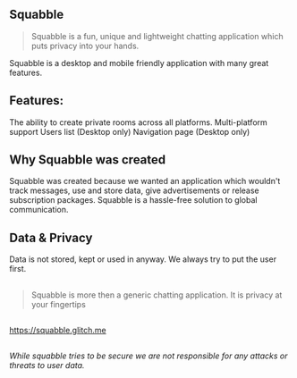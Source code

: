 ## Squabble

> Squabble is a fun, unique and lightweight chatting application which puts privacy into your hands. 

Squabble is a desktop and mobile friendly application with many great features.
## Features:
The ability to create private rooms across all platforms.
Multi-platform support
Users list (Desktop only)
Navigation page (Desktop only)

## Why Squabble was created
Squabble was created because we wanted an application which wouldn't track messages, use and store data, give advertisements or release subscription packages. Squabble is a hassle-free solution to global communication.

## Data & Privacy
Data is not stored, kept or used in anyway. We always try to put the user first.
##
> Squabble is more then a generic chatting application. It is privacy at your fingertips

##
https://squabble.glitch.me

##

*While squabble tries to be secure we are not responsible for any attacks or threats to user data.*
